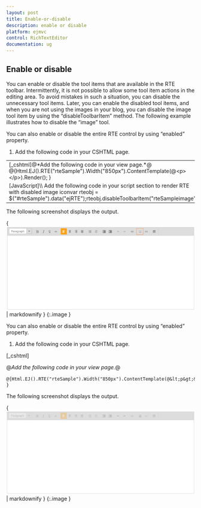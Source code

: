 ```yaml
---
layout: post
title: Enable-or-disable
description: enable or disable
platform: ejmvc
control: RichTextEditor
documentation: ug
---
```


## Enable or disable

You can enable or disable the tool items that are available in the RTE toolbar. Intermittently, it is not possible to allow some tool item actions in the editing area. To avoid mistakes in such a situation, you can disable the unnecessary tool items. Later, you can enable the disabled tool items, and when you are not using the images in your blog, you can disable the image tool item by using the “disableToolbarItem” method. The following example illustrates how to disable the “image” tool. 

You can also enable or disable the entire RTE control by using “enabled” property.

1. Add the following code in your CSHTML page.



<table>
<tr>
<td>
[_cshtml]@*Add the following code in your view page.*@    @{Html.EJ().RTE("rteSample").Width("850px").ContentTemplate(@&lt;p&gt;&lt;/p&gt;).Render(); }</td></tr>
<tr>
<td>
[JavaScript]\\ Add the following code in your script section to render RTE with disabled image iconvar rteobj = $("#rteSample").data("ejRTE");rteobj.disableToolbarItem("rteSampleimage");</td></tr>
</table>


The following screenshot displays the output.



{ ![](Enable-or-disable_images/Enable-or-disable_img1.png) | markdownify }
{:.image }


You can also enable or disable the entire RTE control by using “enabled” property.

1. Add the following code in your CSHTML page.



[_cshtml]

@*Add the following code in your view page.*@

    @{Html.EJ().RTE("rteSample").Width("850px").ContentTemplate(@&lt;p&gt;&lt;/p&gt;).Enabled(false).Render(); }





The following screenshot displays the output.

{ ![](Enable-or-disable_images/Enable-or-disable_img2.png) | markdownify }
{:.image }


